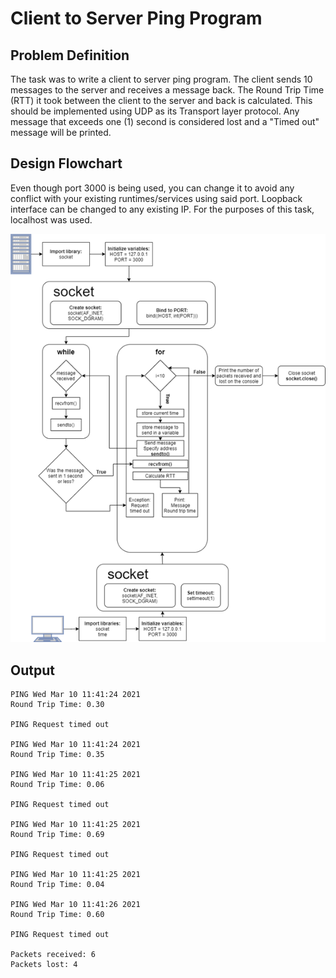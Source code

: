 # Client to Server Ping Program

## Problem Definition

The task was to write a client to server ping program. The client sends 10 messages to the server and receives a message back. The Round Trip Time (RTT) it took between the client to the server and back is calculated. This should be implemented using UDP as its Transport layer protocol. Any message that exceeds one (1) second is considered lost and a "Timed out" message will be printed.

## Design Flowchart

Even though port 3000 is being used, you can change it to avoid any conflict with your existing runtimes/services using said port. Loopback interface can be changed to any existing IP. For the purposes of this task, localhost was used.

![Client Server Ping Diagram](./img/client-server-ping-diagram.png)

## Output

```shell
PING Wed Mar 10 11:41:24 2021
Round Trip Time: 0.30

PING Request timed out

PING Wed Mar 10 11:41:24 2021
Round Trip Time: 0.35

PING Wed Mar 10 11:41:25 2021
Round Trip Time: 0.06

PING Request timed out

PING Wed Mar 10 11:41:25 2021
Round Trip Time: 0.69

PING Request timed out

PING Wed Mar 10 11:41:25 2021
Round Trip Time: 0.04

PING Wed Mar 10 11:41:26 2021
Round Trip Time: 0.60

PING Request timed out

Packets received: 6
Packets lost: 4
```

